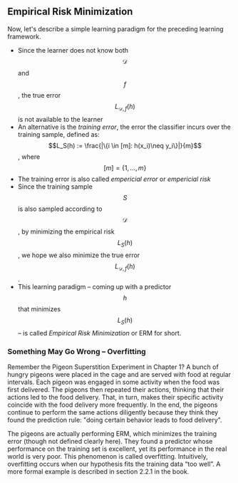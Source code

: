 ## Empirical Risk Minimization
Now, let's describe a simple learning paradigm for the preceding learning framework.

* Since the learner does not know both $$\mathcal{D}$$ and $$f$$, the true error $$L_{ \mathcal{D},f}(h)$$ is not available to the learner
* An alternative is the *training error*, the error the classifier incurs over the training sample, defined as:  
$$L_S(h) := \frac{|\{i \in [m]: h(x_i)\neq y_i\}|}{m}$$, where $$[m]=\{1,\dots,m\}$$
* The training error is also called *empericial error* or *empericial risk*
* Since the training sample $$S$$ is also sampled according to $$ \mathcal{D}$$, by minimizing the empirical risk $$L_S(h)$$, we hope we also minimize the true error $$L_{ \mathcal{D},f}(h)$$. 
* This learning paradigm – coming up with a predictor $$h$$ that minimizes $$L_S(h)$$ – is called *Empirical Risk Minimization* or ERM for short.

### Something May Go Wrong – Overfitting
Remember the Pigeon Superstition Experiment in Chapter 1? A bunch of hungry pigeons were placed in the cage and are served with food at regular intervals. Each pigeon was engaged in some activity when the food was first delivered. The pigeons then repeated their actions, thinking that their actions led to the food delivery. That, in turn, makes their specific activity coincide with the food delivery more frequently. In the end, the pigeons continue to perform the same actions diligently because they think they found the prediction rule: "doing certain behavior leads to food delivery".

The pigeons are actually performing ERM, which minimizes the training error (though not defined clearly here). They found a predictor whose performance on the training set is excellent, yet its performance in the real world is very poor. This phenomenon is called overfitting. Intuitively, overfitting occurs when our hypothesis fits the training data “too well”. A more formal example is described in section 2.2.1 in the book.

